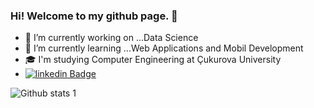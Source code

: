 ### Hi! Welcome to my github page. 👋


- 🔭 I’m currently working on ...Data Science
- 🌱 I’m currently learning ...Web Applications and Mobil Development
- 🎓 I'm studying Computer Engineering at Çukurova University
- [![linkedin Badge](https://img.shields.io/badge/-linkedin-3584c1?style=flat-quare&labelColor=3584c1&logo=linkedin&logoColor=3584c1white&link=link)](https://www.linkedin.com/in/emre-ceylan-uysal/)

![Github stats 1](https://github-readme-stats.vercel.app/api?username=Emre314&show_icons=true&theme=gradient)


